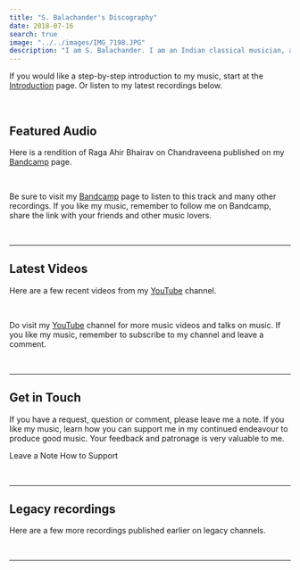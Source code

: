 ```yaml
---
title: "S. Balachander's Discography"
date: 2018-07-16
search: true
image: "../../images/IMG_7198.JPG"
description: "I am S. Balachander. I am an Indian classical musician, and a performing artist of Chandraveena. Chandraveena has been designed to reflect my musical ideas and identity. I play the Chandraveena according to the principles of Indian Raga system and the philosophy of Maarga Sangeet. Here is a selection of my recordings and concert videos. Do check them out! Hope you find something you like."
---
```

If you would like a step-by-step introduction to my music, start at the <a href="/intro/"><inline-button>Introduction</inline-button></a> page. Or listen to my latest recordings below.

<br>

## Featured Audio

Here is a rendition of Raga Ahir Bhairav on Chandraveena published on my <a href="https://chandraveena.bandcamp.com/"><inline-button background="#408294">Bandcamp</inline-button></a> page.

<br>

<band-camp albumid="3106704254" albumname="an-informal-baithak" albumtitle="An Informal Baithak by S Balachander"></band-camp>

Be sure to visit my <a href="https://chandraveena.bandcamp.com/"><inline-button background="#408294">Bandcamp</inline-button></a> page to listen to this track and many other recordings. If you like my music, remember to follow me on Bandcamp, share the link with your friends and other music lovers.

<br>
<hr>

## Latest Videos

Here are a few recent videos from my <a href="https://www.youtube.com/channel/UCxPyMV4LS9YBePXM0mV4hjg"><inline-button background="#ff0000">YouTube</inline-button></a> channel.

<br>

<you-tube-channel channelid="UCxPyMV4LS9YBePXM0mV4hjg"></you-tube-channel>

Do visit my <a href="https://www.youtube.com/channel/UCxPyMV4LS9YBePXM0mV4hjg"><inline-button background="#ff0000">YouTube</inline-button></a> channel for more music videos and talks on music. If you like my music, remember to subscribe to my channel and leave a comment.

<br>
<hr>

## Get in Touch
If you have a request, question or comment, please leave me a note. If you like my music, learn how you can support me in my continued endeavour to produce good music. Your feedback and patronage is very valuable to me.

<notice-box center=" ">

<my-button to="/contact/">Leave a Note</my-button>
<my-button to="/support/">How to Support</my-button>

</notice-box>

<br>
<hr>

## Legacy recordings

Here are a few more recordings published earlier on legacy channels.

<you-tube-channel channelid="UCvy6YWW_J7M3t6BXArVaePw"></you-tube-channel>

<br>
<hr>

<you-tube-channel channelid="UCuS4qFPMqowcEiRv6cUy4sQ"></you-tube-channel>
